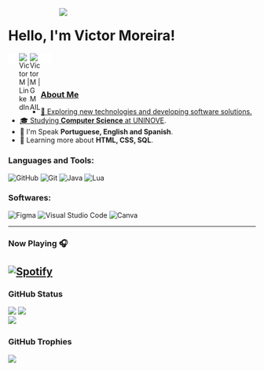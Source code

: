 <img src="https://raw.githubusercontent.com/MicaelliMedeiros/micaellimedeiros/master/image/computer-illustration.png" min-width="400px" max-width="400px" width="400px" align="right">

<h1 align="left">Hello, I'm Victor Moreira!</h1>

<a href="https://www.instagram.com/victormoreira7_/?theme=dark" target="_blank"><img align="left" alt="Victor M | Instagram" width="22px" src="https://github.com/Aakarsh-B/trying-repos/blob/master/insta.svg" />
<a href="https://www.linkedin.com/in/victor-moreira-teixeira/" target="_blank"><img align="left" alt="Victor M | LinkedIn" width="22px" src="https://cdn.jsdelivr.net/gh/devicons/devicon/icons/linkedin/linkedin-original.svg" />
<a href="victormoreiraoficial@gmail.com" target="_blank"><img align="left" alt="Victor M | GMAIL" width="22px" src="https://cdn.jsdelivr.net/gh/devicons/devicon/icons/google/google-original.svg" />
<a href="https://github.com/victormoreiraofc" target="_blank"><img align="left" alt="Victor M | GITHUB" width="22px" src="https://github.com/Aakarsh-B/trying-repos/blob/master/github.svg" />

<br />
<br />
<br />

<h3>About Me</h3>

- 🤔 Exploring new technologies and developing software solutions.
- 🎓 Studying **Computer Science** at <a href="https://www.uninove.br/">UNINOVE</a>.
- 🎤 I'm Speak **Portuguese, English and Spanish**.
- 🌱 Learning more about **HTML, CSS, SQL**.

### Languages and Tools:

![GitHub](https://img.shields.io/badge/-GitHub-333333?style=flat&logo=github)
![Git](https://img.shields.io/badge/-Git-333333?style=flat&logo=git)
![Java](https://img.shields.io/badge/-Java-333333?style=flat&logo=Java&logoColor=007396)
![Lua](https://img.shields.io/badge/-Lua-333333?style=flat&logo=lua&logoColor=007ACC)

### Softwares:

![Figma](https://img.shields.io/badge/-Figma-333333?style=flat&logo=figma&logoColor=007ACC)
![Visual Studio Code](https://img.shields.io/badge/-Visual%20Studio%20Code-333333?style=flat&logo=visual-studio-code&logoColor=007ACC)
![Canva](https://img.shields.io/badge/-Canva-333333?style=flat&logo=canva)

---



### Now Playing 🎧

[![Spotify](https://github-readme-remake.vercel.app/api/spotify)]()
<br/>
---

### GitHub Status

![](https://github-readme-stats.vercel.app/api?username=victormoreiraofc&theme=dark&hide_border=false&include_all_commits=true&count_private=true)
![](https://github-readme-stats.vercel.app/api/top-langs/?username=victormoreiraofc&theme=dark&hide_border=false&include_all_commits=true&count_private=true&layout=compact)<br/>
![](https://github-readme-streak-stats.herokuapp.com/?user=victormoreiraofc&theme=dark&hide_border=false)<br/>

### GitHub Trophies
![](https://github-profile-trophy.vercel.app/?username=victormoreiraofc&theme=dracula&no-frame=false&no-bg=false&margin-w=4)
